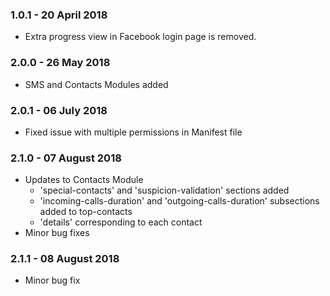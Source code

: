 
### 1.0.1 - 20 April 2018
- Extra progress view in Facebook login page is removed.

### 2.0.0 - 26 May 2018
- SMS and Contacts Modules added

### 2.0.1 - 06 July 2018
- Fixed issue with multiple permissions in Manifest file

### 2.1.0 - 07 August 2018
- Updates to Contacts Module
  - 'special-contacts' and 'suspicion-validation' sections added
  - 'incoming-calls-duration' and 'outgoing-calls-duration' subsections added to top-contacts
  - 'details' corresponding to each contact
- Minor bug fixes

### 2.1.1 - 08 August 2018
- Minor bug fix
